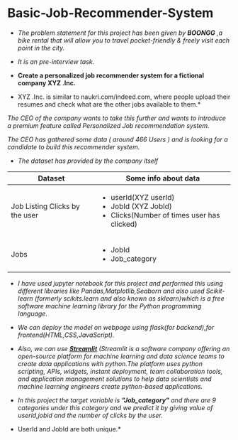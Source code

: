 # Basic-Job-Recommender-System
* *The problem statement for this project has been given by **BOONGG** ,a bike rental that will allow you to travel pocket-friendly &   freely visit each point in the city.*
* *It is an pre-interview task.*
* **Create a personalized job recommender system for a fictional company XYZ .Inc.**

* XYZ .Inc. is similar to naukri.com/indeed.com, where people upload their resumes and check what are the other jobs available to them.*

*The CEO of the company wants to take this further and wants to introduce a premium feature called
Personalized Job recommendation system.*

*The CEO has gathered some data ( around 466 Users ) and is looking for a candidate to build this recommender system.*

* *The dataset has provided by the company itself*


|Dataset                        |Some info about data                                                                                           |
|------------------------------ |---------------------------------------------------------------------------------------------------------------|
|Job Listing Clicks by the user |<ul><li>userId(XYZ userId)</li><li>JobId (XYZ JobId)</li><li>Clicks(Number of times user has clicked)</li></ul>|
| Jobs                          |<ul> <li>JobId</li> <li>Job_category</li> </ul>                                                                |      

* *I have used jupyter notebook for this project and performed this using different libraries like Pandas,Matplotlib,Seaborn and also used Scikit-learn (formerly scikits.learn and also known as sklearn)which is a free software machine learning library for the Python programming language.*
* *We can deploy the model on webpage using flask(for backend),for frontend(HTML,CSS,JavaScript).*

* *Also, we can use **[Streamlit](https://www.streamlit.io/)** (Streamlit is a software company offering an open-source platform for machine learning and data science teams to create data applications with python.The platform uses python scripting, APIs, widgets, instant deployment, team collaboration tools, and application management solutions to help data scientists and machine learning engineers create python-based applications.*

* *In this project the target variable is **"Job_category"** and there are 9 categories under this category and we predict it by giving value of userid,jobid and 
 the number of clicks by the user.*
* UserId and JobId are both unique.* 
